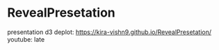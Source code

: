 # RevealPresetation
presentation d3
deplot: https://kira-vishn9.github.io/RevealPresetation/
youtube: late

